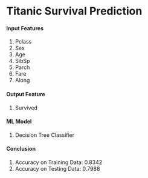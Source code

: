 # Titanic Survival Prediction

#### Input Features
1. Pclass	
2. Sex	
3. Age	
4. SibSp	
5. Parch	
6. Fare	
7. Along

#### Output Feature
1. Survived

#### ML Model
1. Decision Tree Classifier

#### Conclusion
1. Accuracy on Training Data: 0.8342
2. Accuracy on Testing Data: 0.7988